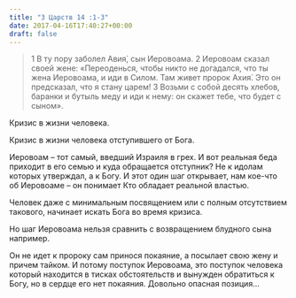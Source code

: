 ```yaml
---
title: "3 Царств 14 :1-3"
date: 2017-04-16T17:40:27+00:00
draft: false
---
```


> 1 В ту пору заболел Авия́, сын Иеровоама. 2 Иеровоам сказал своей жене: «Переоденься, чтобы никто не догадался, что ты жена Иеровоама, и иди в Силом. Там живет пророк Ахия́. Это он предсказал, что я стану царем! 3 Возьми с собой десять хлебов, баранки и бутыль меду и иди к нему: он скажет тебе, что будет с сыном».

​Кризис в жизни человека.&nbsp;

Кризис в жизни человека отступившего от Бога.&nbsp;

Иеровоам &#8211; тот самый, введший Израиля в грех. И вот реальная беда приходит в его семью и куда обращается отступник? Не к идолам которых утверждал, а к Богу. И этот один шаг открывает, нам кое-что об Иеровоаме &#8211; он понимает Кто обладает реальной властью.&nbsp;

Человек даже с минимальным посвящением или с полным отсутствием такового, начинает искать Бога во время кризиса. &nbsp;

Но шаг Иеровоама нельзя сравнить с возвращением блудного сына например.

Он не идет к пророку сам принося покаяние, а посылает свою жену и причем тайком. И потому поступок Иеровоама, это поступок человека который находится в тисках обстоятельств и вынужден обратиться к Богу, но в сердце его нет покаяния. Довольно опасная позиция&#8230;